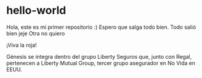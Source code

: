 # hello-world
Hola, este es mi primer repositorio :) Espero que salga todo bien. Todo salió bien jeje
Otra  no quiero

¡Viva la roja!

Génesis se integra dentro del grupo Liberty Seguros que, junto con Regal, pertenecen a Liberty Mutual Group, tercer grupo asegurador en No Vida en EEUU.

